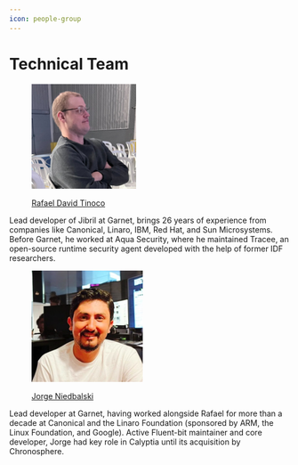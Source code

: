 ```yaml
---
icon: people-group
---
```


# Technical Team

<div align="left"><figure><img src="../../.gitbook/assets/image (2) (1).png" alt="" width="188"><figcaption><p><a href="https://www.linkedin.com/in/rafaeldtinoco/">Rafael David Tinoco</a></p></figcaption></figure></div>

Lead developer of Jibril at Garnet, brings 26 years of experience from companies like Canonical, Linaro, IBM, Red Hat, and Sun Microsystems. Before Garnet, he worked at Aqua Security, where he maintained Tracee, an open-source runtime security agent developed with the help of former IDF researchers.



<div align="left"><figure><img src="../../.gitbook/assets/image (3) (1).png" alt="" width="200"><figcaption><p><a href="https://www.linkedin.com/in/jorge-niedbalski-9a3772368/">Jorge Niedbalski</a></p></figcaption></figure></div>

Lead developer at Garnet, having worked alongside Rafael for more than a decade at Canonical and the Linaro Foundation (sponsored by ARM, the Linux Foundation, and Google). Active Fluent-bit maintainer and core developer, Jorge had key role in Calyptia until its acquisition by Chronosphere.
